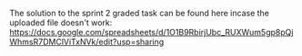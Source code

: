 The solution to the sprint 2 graded task can be found here incase the uploaded file doesn't work: https://docs.google.com/spreadsheets/d/1O1B9RbirjUbc_RUXWum5gp8pQjWhmsR7DMClViTxNVk/edit?usp=sharing
